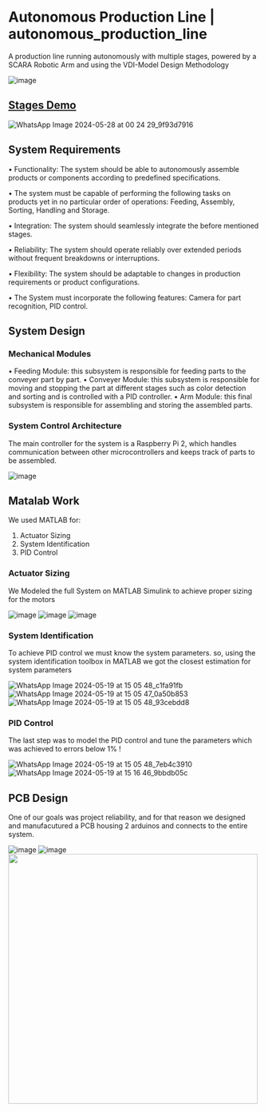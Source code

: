 #  Autonomous Production Line | autonomous_production_line
A production line running autonomously with multiple stages, powered by a SCARA Robotic Arm and using the VDI-Model Design Methodology

![image](https://github.com/iitz3bsmd/autonomous_production_line/assets/112030326/c6d7c2af-2c2c-4b9c-89a7-df40bdbd94b6)


## [Stages Demo](https://drive.google.com/file/d/1443hU0NkG-to6Uk8_kxw53MRVE9NHp7r/view?usp=sharing)

![WhatsApp Image 2024-05-28 at 00 24 29_9f93d7916](https://github.com/iitz3bsmd/autonomous_production_line/assets/112030326/101797b4-60e6-4377-ba44-289231853e26)


## System Requirements 
•	Functionality: The system should be able to autonomously assemble products or components according to predefined specifications.

•	The system must be capable of performing the following tasks on products yet in no particular order of operations: Feeding, Assembly, Sorting, Handling and Storage.

•	Integration: The system should seamlessly integrate the before mentioned stages.

•	Reliability: The system should operate reliably over extended periods without frequent breakdowns or interruptions.

•	Flexibility: The system should be adaptable to changes in production requirements or product configurations.

•	The System must incorporate the following features: Camera for part recognition, PID control.


## System Design
### Mechanical Modules
•	Feeding Module: this subsystem is responsible for feeding parts to the conveyer part by part.
•	Conveyer Module: this subsystem is responsible for moving and stopping the part at different stages such as color detection and sorting and is controlled with a PID controller.
•	Arm Module: this final subsystem is responsible for assembling and storing the assembled parts.
### System Control Architecture
The main controller for the system is a Raspberry Pi 2, which handles communication between other microcontrollers and keeps track of parts to be assembled.

![image](https://github.com/iitz3bsmd/autonomous_production_line/assets/112030326/6e304f1f-a3ee-43bd-a93c-b5c014211c16)


## Matalab Work
We used MATLAB for:
1. Actuator Sizing
2. System Identification 
3. PID Control

### Actuator Sizing
We Modeled the full System on MATLAB Simulink to achieve proper sizing for the motors

![image](https://github.com/iitz3bsmd/autonomous_production_line/assets/112030326/c5f14da9-2522-49b2-9e30-7e8594c5bb77)
![image](https://github.com/iitz3bsmd/autonomous_production_line/assets/112030326/fbb73a8b-d378-45e4-97b9-68f8e0a8e9a8)
![image](https://github.com/iitz3bsmd/autonomous_production_line/assets/112030326/a61c6916-c80e-4232-bae8-6b5ceb125d7d)


### System Identification
To achieve PID control we must know the system parameters. so, using the system identification toolbox in MATLAB we got the closest estimation for system parameters

![WhatsApp Image 2024-05-19 at 15 05 48_c1fa91fb](https://github.com/iitz3bsmd/autonomous_production_line/assets/112030326/a3b0ad27-0cf9-4f57-b298-2ba320d5be88)
![WhatsApp Image 2024-05-19 at 15 05 47_0a50b853](https://github.com/iitz3bsmd/autonomous_production_line/assets/112030326/59d12c13-ef0f-4c9e-9951-0d556f74eea9)
![WhatsApp Image 2024-05-19 at 15 05 48_93cebdd8](https://github.com/iitz3bsmd/autonomous_production_line/assets/112030326/b1e552a4-004f-4067-a533-ac63e38adf4a)


### PID Control
The last step was to model the PID control and tune the parameters which was achieved to errors below 1% !

![WhatsApp Image 2024-05-19 at 15 05 48_7eb4c3910](https://github.com/iitz3bsmd/autonomous_production_line/assets/112030326/c7909cef-31a0-4163-95b5-a10b8fa5ceda)
![WhatsApp Image 2024-05-19 at 15 16 46_9bbdb05c](https://github.com/iitz3bsmd/autonomous_production_line/assets/112030326/414a1f56-df4f-4b84-aab7-9a8e51a4a099)


## PCB Design
One of our goals was project reliability, and for that reason we designed and manufacutured a PCB housing 2 arduinos and connects to the entire system.

![image](https://github.com/iitz3bsmd/autonomous_production_line/assets/112030326/e0c93e10-152a-4fea-b518-86f2a65c9483)
![image](https://github.com/iitz3bsmd/autonomous_production_line/assets/112030326/78ce6c2d-4d70-4660-a49b-7f38ac758491)
<img src="https://github.com/iitz3bsmd/autonomous_production_line/assets/112030326/cdb7f958-a820-4755-bdae-e66c1621b355" width="500" >








